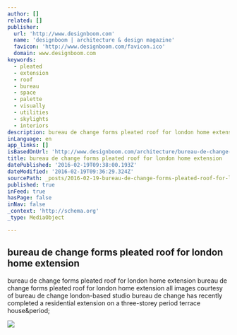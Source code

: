 ```yaml
---
author: []
related: []
publisher:
  url: 'http://www.designboom.com'
  name: 'designboom | architecture & design magazine'
  favicon: 'http://www.designboom.com/favicon.ico'
  domain: www.designboom.com
keywords:
  - pleated
  - extension
  - roof
  - bureau
  - space
  - palette
  - visually
  - utilities
  - skylights
  - interiors
description: bureau de change forms pleated roof for london home extension bureau de change forms pleated roof for london home extension all images courtesy of bureau de change london-based studio bureau de change has recently completed a residential extension on a three-storey period terrace house.
inLanguage: en
app_links: []
isBasedOnUrl: 'http://www.designboom.com/architecture/bureau-de-change-fold-house-pleated-roof-extension-london-08-11-2015/'
title: bureau de change forms pleated roof for london home extension
datePublished: '2016-02-19T09:38:00.193Z'
dateModified: '2016-02-19T09:36:29.324Z'
sourcePath: _posts/2016-02-19-bureau-de-change-forms-pleated-roof-for-london-home-extensio.md
published: true
inFeed: true
hasPage: false
inNav: false
_context: 'http://schema.org'
_type: MediaObject

---
```

<article style=""><h1>bureau de change forms pleated roof for london home extension</h1><p>bureau de change forms pleated roof for london home extension bureau de change forms pleated roof for london home extension all images courtesy of bureau de change london-based studio bureau de change has recently completed a residential extension on a three-storey period terrace house&amp;period;</p><img src="http://www.designboom.com/wp-content/uploads/2015/08/bureau-de-change-architects-fold-house-extension-london-designboom-01-818x543.jpg" /></article>